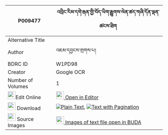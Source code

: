|P009477|འབྲིང་རིམ་དགེ་རྒན་གྱི་བོད་ཡིག་རྒྱུགས་ལེན་ཚད་གཞི་དོན་ལྡན་ཚངས་ཐིག 
| --- | --- 
|Alternative Title |
|Author| འཇམ་དབྱངས་གྲགས་པ།
|BDRC ID | W1PD98
|Creator | Google OCR
|Number of Volumes| 1
|<img width="25" src="https://img.icons8.com/color/25/000000/edit-property.png">Edit Online| [<img width="25" src="https://avatars.githubusercontent.com/u/45091458?s=200&v=4"> Open in Editor](http://editor.openpecha.org/P009477)
|<img width="25" src="https://img.icons8.com/fluent/48/000000/download-2.png"/>  Download | [![](https://img.icons8.com/color/20/000000/txt.png)Plain Text](https://github.com/Openpecha/P009477/releases/download/v1/dringrim_gegen_gyi_boyik_gyukl_plain_P009477.zip), [![](https://img.icons8.com/color/20/000000/txt.png)Text with Pagination](https://github.com/Openpecha/P009477/releases/download/v1/dringrim_gegen_gyi_boyik_gyukl_pages_P009477.zip)
|<img width="25" src="https://img.icons8.com/plasticine/100/000000/pictures-folder.png"/>  Source Images | [<img width="25" src="https://library.bdrc.io/icons/BUDA-small.svg"> Images of text file open in BUDA](https://library.bdrc.io/show/bdr:W1PD98)